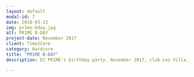 ```yaml
---
layout: default
modal-id: 7
date: 2018-03-13
img: pr1me-bday.jpg
alt: PR1ME B-DAY
project-date: November 2017
client: Time2Core
category: Hardcore
title: "PR1ME B-DAY"
description: DJ PR1ME's birthday party. November 2017, club Les Villa, St. Petersburg, Russia.

---
```

